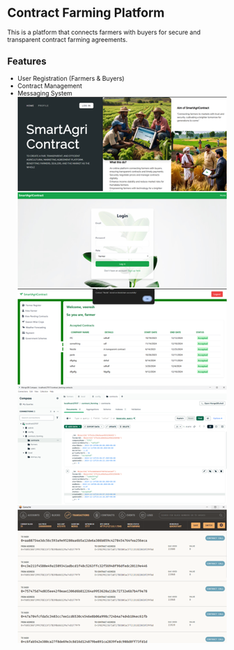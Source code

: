 # Contract Farming Platform
This is a platform that connects farmers with buyers for secure and transparent contract farming agreements.

## Features
- User Registration (Farmers & Buyers)
- Contract Management
- Messaging System
![alt text](image.png)
![alt text](image-1.png)
![alt text](image-2.png)
![alt text](image-3.png)
![alt text](image-4.png)
